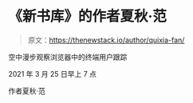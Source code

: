 # 《新书库》的作者夏秋·范

> 原文：<https://thenewstack.io/author/quixia-fan/>

空中漫步观察浏览器中的终端用户跟踪

2021 年 3 月 25 日早上 7 点

作者夏秋·范